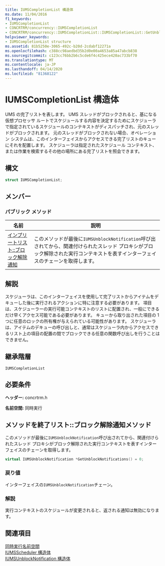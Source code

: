 ```yaml
---
title: IUMSCompletionList 構造体
ms.date: 11/04/2016
f1_keywords:
- IUMSCompletionList
- CONCRTRM/concurrency::IUMSCompletionList
- CONCRTRM/concurrency::IUMSCompletionList::IUMSCompletionList::GetUnblockNotifications
helpviewer_keywords:
- IUMSCompletionList structure
ms.assetid: 81b5250e-3065-492c-b20d-2cdabf12271a
ms.openlocfilehash: c388cc98aedbd35b2d0e00a4653a85a47abcb838
ms.sourcegitcommit: c123cc76bb2b6c5cde6f4c425ece420ac733bf70
ms.translationtype: MT
ms.contentlocale: ja-JP
ms.lasthandoff: 04/14/2020
ms.locfileid: "81368122"
---
```

# <a name="iumscompletionlist-structure"></a>IUMSCompletionList 構造体

UMS の完了リストを表します。 UMS スレッドがブロックされると、基になる仮想プロセッサ ルートでスケジュールする内容を決定するためにスケジューラで指定されているスケジュールのコンテキストがディスパッチされ、元のスレッドがブロックされます。 元のスレッドがブロックされない場合、オペレーション システムは、このインターフェイスからアクセスできる完了リストのキューにそれを配置します。 スケジューラは指定されたスケジュール コンテキスト、または作業を検索するその他の場所にある完了リストを照会できます。

## <a name="syntax"></a>構文

```cpp
struct IUMSCompletionList;
```

## <a name="members"></a>メンバー

### <a name="public-methods"></a>パブリック メソッド

|名前|説明|
|----------|-----------------|
|[インプリートリスト::ブロック解除通知](#getunblocknotifications)|このメソッドが最後に`IUMSUnblockNotification`呼び出されてから、関連付けられたスレッド プロキシがブロック解除された実行コンテキストを表すインターフェイスのチェーンを取得します。|

## <a name="remarks"></a>解説

スケジューラは、このインターフェイスを使用して完了リストからアイテムをデキューした後に実行されるアクションに特に注意する必要があります。 項目は、スケジューラーの実行可能コンテキストのリストに配置され、一般にできるだけ早くアクセス可能である必要があります。 キューから取り出された項目の 1 つに任意のロックの所有権が与えられている可能性があります。 スケジューラは、アイテムのデキューの呼び出しと、通常はスケジューラ内からアクセスできるリスト上の項目の配置の間でブロックできる任意の関数呼び出しを行うことはできません。

## <a name="inheritance-hierarchy"></a>継承階層

`IUMSCompletionList`

## <a name="requirements"></a>必要条件

**ヘッダー:** concrtrm.h

**名前空間:** 同時実行

## <a name="iumscompletionlistgetunblocknotifications-method"></a><a name="getunblocknotifications"></a>メソッドを終了リスト::ブロック解除通知メソッド

このメソッドが最後に`IUMSUnblockNotification`呼び出されてから、関連付けられたスレッド プロキシがブロック解除された実行コンテキストを表すインターフェイスのチェーンを取得します。

```cpp
virtual IUMSUnblockNotification *GetUnblockNotifications() = 0;
```

### <a name="return-value"></a>戻り値

インターフェイスの`IUMSUnblockNotification`チェーン。

### <a name="remarks"></a>解説

実行コンテキストのスケジュールが変更されると、返される通知は無効になります。

## <a name="see-also"></a>関連項目

[同時実行名前空間](concurrency-namespace.md)<br/>
[IUMSScheduler 構造体](iumsscheduler-structure.md)<br/>
[IUMSUnblockNotification 構造体](iumsunblocknotification-structure.md)
